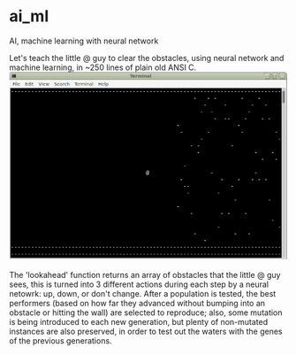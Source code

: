 # ai_ml

AI, machine learning with neural network

Let's teach the little @ guy to clear the obstacles, using neural network and machine learning, in ~250 lines of plain old ANSI C.
![game](game.png)

The 'lookahead' function returns an array of obstacles that the little @ guy sees, this is turned into 3 different actions during each step by a neural netowrk: up, down, or don't change.
After a population is tested, the best performers (based on how far they advanced without bumping into an obstacle or hitting the wall) are selected to reproduce; also, some mutation is being introduced to each new generation, but plenty of non-mutated instances are also preserved, in order to test out the waters with the genes of the previous generations.
